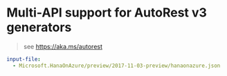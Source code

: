 # Multi-API support for AutoRest v3 generators

> see https://aka.ms/autorest

``` yaml $(enable-multi-api)
input-file:
  - Microsoft.HanaOnAzure/preview/2017-11-03-preview/hanaonazure.json
```
